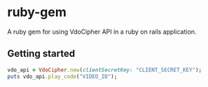# ruby-gem
A ruby gem for using VdoCipher API in a ruby on rails application.

## Getting started
```ruby
vdo_api = VdoCipher.new(clientSecretKey: "CLIENT_SECRET_KEY");
puts vdo_api.play_code("VIDEO_ID");
```
